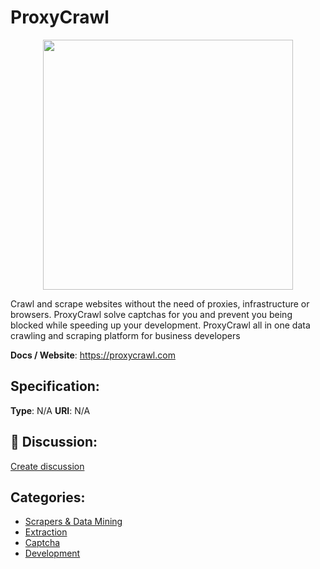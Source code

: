 # ProxyCrawl
<p align="center">
    <img width="400" src="https://raw.githubusercontent.com/apis-list/apis-list/apis/proxycrawl/logo_256x256.png" />
</p>

Crawl and scrape websites without the need of proxies, infrastructure or browsers. ProxyCrawl solve captchas for you and prevent you being blocked while speeding up your development. ProxyCrawl all in one data crawling and scraping platform for business developers

**Docs / Website**: https://proxycrawl.com

## Specification:
**Type**:  N/A 
**URI**:  N/A 

## 💬 Discussion:
[Create discussion](link)

## Categories:
- [Scrapers & Data Mining](https://github.com/apis-list/apis-list#scrapers-and-data-mining)
- [Extraction](https://github.com/apis-list/apis-list#extraction)
- [Captcha](https://github.com/apis-list/apis-list#captcha)
- [Development](https://github.com/apis-list/apis-list#development)





